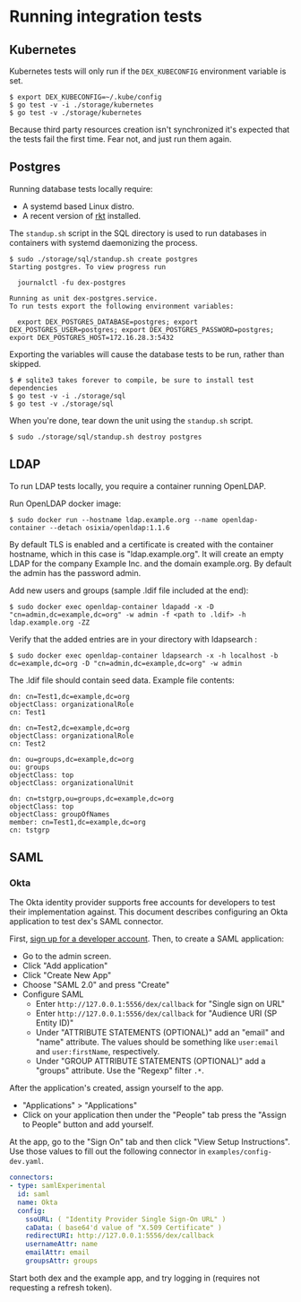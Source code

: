 # Running integration tests

## Kubernetes

Kubernetes tests will only run if the `DEX_KUBECONFIG` environment variable is set.

```
$ export DEX_KUBECONFIG=~/.kube/config
$ go test -v -i ./storage/kubernetes
$ go test -v ./storage/kubernetes
```

Because third party resources creation isn't synchronized it's expected that the tests fail the first time. Fear not, and just run them again.

## Postgres

Running database tests locally require:

* A systemd based Linux distro.
* A recent version of [rkt](https://github.com/coreos/rkt) installed.

The `standup.sh` script in the SQL directory is used to run databases in containers with systemd daemonizing the process.

```
$ sudo ./storage/sql/standup.sh create postgres
Starting postgres. To view progress run

  journalctl -fu dex-postgres

Running as unit dex-postgres.service.
To run tests export the following environment variables:

  export DEX_POSTGRES_DATABASE=postgres; export DEX_POSTGRES_USER=postgres; export DEX_POSTGRES_PASSWORD=postgres; export DEX_POSTGRES_HOST=172.16.28.3:5432

```

Exporting the variables will cause the database tests to be run, rather than skipped.

```
$ # sqlite3 takes forever to compile, be sure to install test dependencies
$ go test -v -i ./storage/sql
$ go test -v ./storage/sql
```

When you're done, tear down the unit using the `standup.sh` script.

```
$ sudo ./storage/sql/standup.sh destroy postgres
```

## LDAP

To run LDAP tests locally, you require a container running OpenLDAP.

Run OpenLDAP docker image:

```
$ sudo docker run --hostname ldap.example.org --name openldap-container --detach osixia/openldap:1.1.6
```

By default TLS is enabled and a certificate is created with the container hostname, which in this case is "ldap.example.org". It will create an empty LDAP for the company Example Inc. and the domain example.org. By default the admin has the password admin.

Add new users and groups (sample .ldif file included at the end):

```
$ sudo docker exec openldap-container ldapadd -x -D "cn=admin,dc=example,dc=org" -w admin -f <path to .ldif> -h ldap.example.org -ZZ
```

Verify that the added entries are in your directory with ldapsearch :

```
$ sudo docker exec openldap-container ldapsearch -x -h localhost -b dc=example,dc=org -D "cn=admin,dc=example,dc=org" -w admin
```
The .ldif file should contain seed data. Example file contents:

```
dn: cn=Test1,dc=example,dc=org
objectClass: organizationalRole
cn: Test1

dn: cn=Test2,dc=example,dc=org
objectClass: organizationalRole
cn: Test2

dn: ou=groups,dc=example,dc=org
ou: groups
objectClass: top
objectClass: organizationalUnit

dn: cn=tstgrp,ou=groups,dc=example,dc=org
objectClass: top
objectClass: groupOfNames
member: cn=Test1,dc=example,dc=org
cn: tstgrp
```

## SAML

### Okta

The Okta identity provider supports free accounts for developers to test their implementation against. This document describes configuring an Okta application to test dex's SAML connector.

First, [sign up for a developer account][okta-sign-up]. Then, to create a SAML application:

* Go to the admin screen.
* Click "Add application"
* Click "Create New App"
* Choose "SAML 2.0" and press "Create"
* Configure SAML
  * Enter `http://127.0.0.1:5556/dex/callback` for "Single sign on URL"
  * Enter `http://127.0.0.1:5556/dex/callback` for "Audience URI (SP Entity ID)"
  * Under "ATTRIBUTE STATEMENTS (OPTIONAL)" add an "email" and "name" attribute. The values should be something like `user:email` and `user:firstName`, respectively.
  * Under "GROUP ATTRIBUTE STATEMENTS (OPTIONAL)" add a "groups" attribute. Use the "Regexp" filter `.*`.

After the application's created, assign yourself to the app.

* "Applications" > "Applications"
* Click on your application then under the "People" tab press the "Assign to People" button and add yourself.

At the app, go to the "Sign On" tab and then click "View Setup Instructions". Use those values to fill out the following connector in `examples/config-dev.yaml`.

```yaml
connectors:
- type: samlExperimental
  id: saml
  name: Okta
  config:
    ssoURL: ( "Identity Provider Single Sign-On URL" )
    caData: ( base64'd value of "X.509 Certificate" )
    redirectURI: http://127.0.0.1:5556/dex/callback
    usernameAttr: name
    emailAttr: email
    groupsAttr: groups
```

Start both dex and the example app, and try logging in (requires not requesting a refresh token).

[okta-sign-up]: https://www.okta.com/developer/signup/
